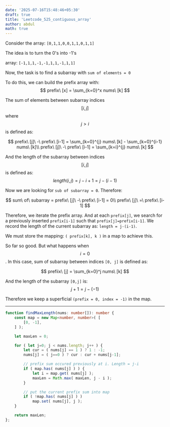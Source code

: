 ```yaml
---
date: '2025-07-16T15:48:46+05:30'
draft: true
title: 'Leetcode_525_contiguous_array'
author: abdul
math: true
---
```


Consider the array: `[0,1,1,0,0,1,1,0,1,1] `

The idea is to turn the 0's into -1's

array: ` [-1,1,1,-1,-1,1,1,-1,1,1] `

Now, the task is to find a subarray with `sum of elements = 0`

To do this, we can build the prefix array with: $$ prefix\ [x] = \sum_{k=0}^x nums\ [k] $$

The sum of elements between subarray indices $$[i, j]$$ where $$j > i$$ is defined as:

$$
prefix\ [j]\ -\ prefix\ [i-1] = \sum_{k=0}^{j} nums\ [k] - \sum_{k=0}^{i-1} nums\ [k]\\
prefix\ [j]\ -\ prefix\ [i-1] = \sum_{k=i}^{j} nums\ [k]
$$

And the length of the subarray between indices $$[i,j]$$ is defined as: $$length(i,j) = j-i+1 = j-(i-1) $$

Now we are looking for `sub of subarray = 0`. Therefore:

$$ 
sum\ of\ subarray = prefix\ [j]\ -\ prefix\ [i-1] = 0\\
prefix\ [j]\ =\ prefix\ [i-1]
$$

Therefore, we iterate the prefix array. And at each `prefix[j]`, we search for a previously inserted `prefix[i-1]` such that `prefix[j]=prefix[i-1]`. We record the length of the current subarray as: `length = j-(i-1)`.

We must store the mapping: `( prefix[k], k )` in a map to achieve this.

So far so good. But what happens when $$i=0$$. In this case, sum of subarray between indices `[0, j]` is defined as: 

$$
prefiix\ [j] = \sum_{k=0}^j nums\ [k]
$$

And the length of the subarray `[0,j]` is: $$j+1 = j-(-1)$$

Therefore we keep a superficial `(prefix = 0, index = -1)` in the map.



---
```typescript []
function findMaxLength(nums: number[]): number {
    const map = new Map<number, number>( [
        [0, -1],
    ] );

    let maxLen = 0;

    for ( let j=0; j < nums.length; j++ ) {
        let cur = ( nums[j] == 1 ) ? 1 : -1;
        nums[j] = ( j==0 ) ? cur : cur + nums[j-1];

        // prefix sum occured previously at i. Length = j-i
        if ( map.has( nums[j] ) ) {
            let i = map.get( nums[j] );
            maxLen = Math.max( maxLen, j - i );
        }

        // put the current prefix sum into map
        if ( !map.has( nums[j] ) ) 
            map.set( nums[j], j );
    }

    return maxLen;
};
```
